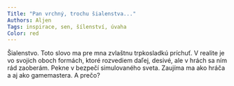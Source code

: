 ```yaml
---
Title: "Pan vrchný, trochu šialenstva..."
Authors: Aljen
Tags: inspirace, sen, šílenství, úvaha
Color: red
---
```

Šialenstvo. Toto slovo ma pre mna zvlaštnu trpkosladkú príchuť.
V realite je vo svojich oboch formách, ktoré rozvediem daľej, desivé, ale v hrách sa ním rád zaoberám. Pekne v bezpečí simulovaného sveta. Zaujíma ma ako hráča a aj ako gamemastera. A prečo?
